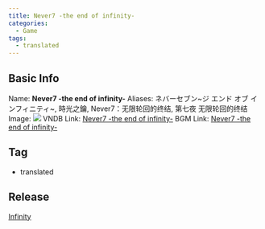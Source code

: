 ```yaml
---
title: Never7 -the end of infinity-
categories:
  - Game
tags:
  - translated
---
```

## Basic Info

Name: **Never7 -the end of infinity-**
Aliases: ネバーセブン~ジ エンド オブ インフィニティ~, 時光之鑰, Never7：无限轮回的终结, 第七夜 无限轮回的终结
Image: ![](https://s2.vndb.org/cv/70/45770.jpg)
VNDB Link: [Never7 -the end of infinity-](https://vndb.org/v248)
BGM Link: [Never7 -the end of infinity-](https://bangumi.tv/subject/1125)

## Tag

 - translated

## Release

[Infinity](../../r/r5872/)
